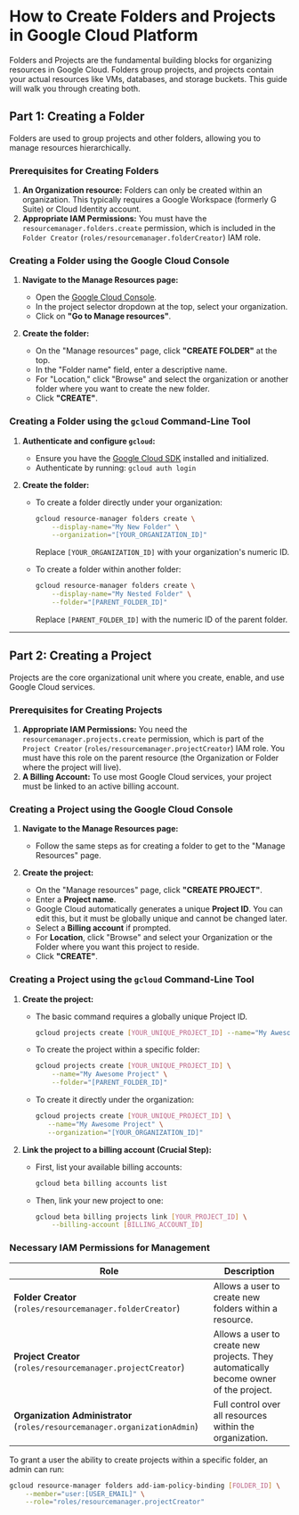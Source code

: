 # How to Create Folders and Projects in Google Cloud Platform

Folders and Projects are the fundamental building blocks for organizing resources in Google Cloud. Folders group projects, and projects contain your actual resources like VMs, databases, and storage buckets. This guide will walk you through creating both.

## Part 1: Creating a Folder

Folders are used to group projects and other folders, allowing you to manage resources hierarchically.

### Prerequisites for Creating Folders

1.  **An Organization resource:** Folders can only be created within an organization. This typically requires a Google Workspace (formerly G Suite) or Cloud Identity account.
2.  **Appropriate IAM Permissions:** You must have the `resourcemanager.folders.create` permission, which is included in the `Folder Creator` (`roles/resourcemanager.folderCreator`) IAM role.

### Creating a Folder using the Google Cloud Console

1.  **Navigate to the Manage Resources page:**
    * Open the [Google Cloud Console](https://console.cloud.google.com/).
    * In the project selector dropdown at the top, select your organization.
    * Click on **"Go to Manage resources"**.

2.  **Create the folder:**
    * On the "Manage resources" page, click **"CREATE FOLDER"** at the top.
    * In the "Folder name" field, enter a descriptive name.
    * For "Location," click "Browse" and select the organization or another folder where you want to create the new folder.
    * Click **"CREATE"**.

### Creating a Folder using the `gcloud` Command-Line Tool

1.  **Authenticate and configure `gcloud`:**
    * Ensure you have the [Google Cloud SDK](https://cloud.google.com/sdk/docs/install) installed and initialized.
    * Authenticate by running: `gcloud auth login`

2.  **Create the folder:**
    * To create a folder directly under your organization:
        ```bash
        gcloud resource-manager folders create \
            --display-name="My New Folder" \
            --organization="[YOUR_ORGANIZATION_ID]"
        ```
      Replace `[YOUR_ORGANIZATION_ID]` with your organization's numeric ID.

    * To create a folder within another folder:
        ```bash
        gcloud resource-manager folders create \
            --display-name="My Nested Folder" \
            --folder="[PARENT_FOLDER_ID]"
        ```
      Replace `[PARENT_FOLDER_ID]` with the numeric ID of the parent folder.

---

## Part 2: Creating a Project

Projects are the core organizational unit where you create, enable, and use Google Cloud services.

### Prerequisites for Creating Projects

1.  **Appropriate IAM Permissions:** You need the `resourcemanager.projects.create` permission, which is part of the `Project Creator` (`roles/resourcemanager.projectCreator`) IAM role. You must have this role on the parent resource (the Organization or Folder where the project will live).
2.  **A Billing Account:** To use most Google Cloud services, your project must be linked to an active billing account.

### Creating a Project using the Google Cloud Console

1.  **Navigate to the Manage Resources page:**
    * Follow the same steps as for creating a folder to get to the "Manage Resources" page.

2.  **Create the project:**
    * On the "Manage resources" page, click **"CREATE PROJECT"**.
    * Enter a **Project name**.
    * Google Cloud automatically generates a unique **Project ID**. You can edit this, but it must be globally unique and cannot be changed later.
    * Select a **Billing account** if prompted.
    * For **Location**, click "Browse" and select your Organization or the Folder where you want this project to reside.
    * Click **"CREATE"**.

### Creating a Project using the `gcloud` Command-Line Tool

1.  **Create the project:**
    * The basic command requires a globally unique Project ID.
        ```bash
        gcloud projects create [YOUR_UNIQUE_PROJECT_ID] --name="My Awesome Project"
        ```
    * To create the project within a specific folder:
        ```bash
        gcloud projects create [YOUR_UNIQUE_PROJECT_ID] \
            --name="My Awesome Project" \
            --folder="[PARENT_FOLDER_ID]"
        ```
    * To create it directly under the organization:
         ```bash
        gcloud projects create [YOUR_UNIQUE_PROJECT_ID] \
            --name="My Awesome Project" \
            --organization="[YOUR_ORGANIZATION_ID]"
        ```

2.  **Link the project to a billing account (Crucial Step):**
    * First, list your available billing accounts:
        ```bash
        gcloud beta billing accounts list
        ```
    * Then, link your new project to one:
        ```bash
        gcloud beta billing projects link [YOUR_PROJECT_ID] \
            --billing-account [BILLING_ACCOUNT_ID]
        ```

### Necessary IAM Permissions for Management

| Role                                               | Description                                                                    |
| -------------------------------------------------- | ------------------------------------------------------------------------------ |
| **Folder Creator** (`roles/resourcemanager.folderCreator`) | Allows a user to create new folders within a resource.                         |
| **Project Creator** (`roles/resourcemanager.projectCreator`) | Allows a user to create new projects. They automatically become owner of the project. |
| **Organization Administrator** (`roles/resourcemanager.organizationAdmin`) | Full control over all resources within the organization.                       |

To grant a user the ability to create projects within a specific folder, an admin can run:

```bash
gcloud resource-manager folders add-iam-policy-binding [FOLDER_ID] \
    --member="user:[USER_EMAIL]" \
    --role="roles/resourcemanager.projectCreator"
